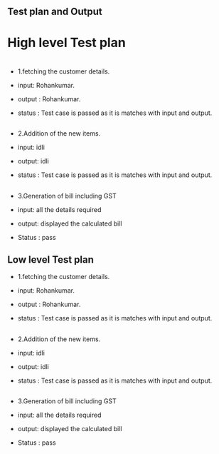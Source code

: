 

  ## Test plan and Output

  # High level Test plan
  
#
   * 1.fetching the customer details.

   * input: Rohankumar.
   * output : Rohankumar.
   * status : Test case is passed as it is matches with input and output.
##

  *  2.Addition of the new items.

   * input: idli
   * output: idli
   * status : Test case is passed as it is matches with input and output.
##
   * 3.Generation of bill including GST

   * input: all the details required
   * output: displayed the calculated bill
   * Status : pass
       


## Low level Test plan
   
   * 1.fetching the customer details.

   * input: Rohankumar.
   * output : Rohankumar.
   * status : Test case is passed as it is matches with input and output.
##

  *  2.Addition of the new items.

   * input: idli
   * output: idli
   * status : Test case is passed as it is matches with input and output.
##
   * 3.Generation of bill including GST

   * input: all the details required
   * output: displayed the calculated bill
   * Status : pass

    
